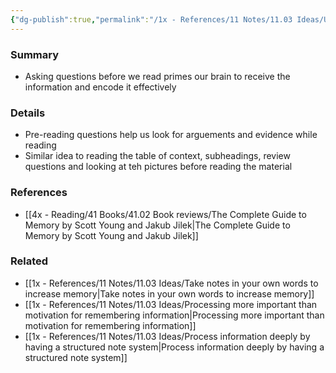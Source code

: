 ```yaml
---
{"dg-publish":true,"permalink":"/1x - References/11 Notes/11.03 Ideas/Use pre-reading questions to enhance memory/","title":"Use pre-reading questions to enhance memory","noteIcon":"","created":"2023-04-23T19:52:52.000+03:00","updated":"2024-02-14T20:18:21.647+03:00"}
---
```



### Summary
- Asking questions before we read primes our brain to receive the information and encode it effectively

### Details
- Pre-reading questions help us look for arguements and evidence while reading
- Similar idea to reading the table of context, subheadings, review questions and looking at teh pictures before reading the material

### References
- [[4x - Reading/41 Books/41.02 Book reviews/The Complete Guide to Memory by Scott Young and Jakub Jilek\|The Complete Guide to Memory by Scott Young and Jakub Jilek]]

### Related
- [[1x - References/11 Notes/11.03 Ideas/Take notes in your own words to increase memory\|Take notes in your own words to increase memory]]
- [[1x - References/11 Notes/11.03 Ideas/Processing more important than motivation for remembering information\|Processing more important than motivation for remembering information]]
- [[1x - References/11 Notes/11.03 Ideas/Process information deeply by having a structured note system\|Process information deeply by having a structured note system]]
